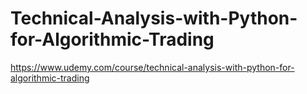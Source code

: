 # Technical-Analysis-with-Python-for-Algorithmic-Trading
https://www.udemy.com/course/technical-analysis-with-python-for-algorithmic-trading
